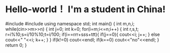 # Hello-world！ I'm a student in China!
#include<iostream>
#include<cmath>
using namespace std;
int main()
{
    int m,n,i;
    while(cin>>m>>n)
    {
        int j=0;
        int k=0;
    	for(i=m;i<=n;i++)
    	{
            int r,s,t;
            r=i%10;s=i/10%10;t=i/100;
    		if(i==r*r*r+s*s*s+t*t*t){
                if(j==0){
                    cout<<i;
                    j++;
                }
                else
                cout<<" "<<i;
                k++;
    		}
    	}
        if(k!=0)
            cout<<endl;
          if(k==0)
		cout<<"no"<<endl;
    }
    return 0;
}

